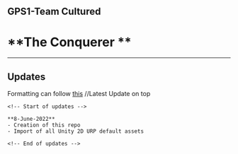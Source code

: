 ## GPS1-Team Cultured
# **The Conquerer **

---
## **Updates**
Formatting can follow [this](https://docs.github.com/en/get-started/writing-on-github/getting-started-with-writing-and-formatting-on-github/basic-writing-and-formatting-syntax)
//Latest Update on top
```
<!-- Start of updates -->

**8-June-2022**
- Creation of this repo
- Import of all Unity 2D URP default assets

<!-- End of updates -->
```
